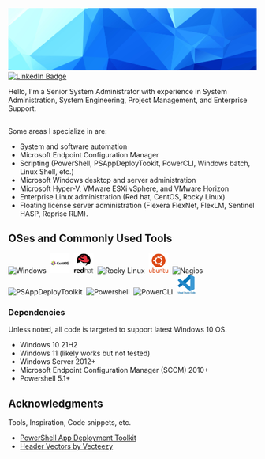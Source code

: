 <div id="banner">
   <img src="https://github.com/C-Payton/C-Payton/blob/main/banner.jpg" alt="Banner"/>
</div>

<div id="badge">
  <a href="https://www.linkedin.com/in/payton-climer/">
   <img src="https://img.shields.io/badge/LinkedIn-blue?style=for-the-badge&logo=linkedin&logoColor=white" alt="LinkedIn Badge"/>
  </a>
</div>

Hello, I'm a Senior System Administrator with experience in System Administration, System Engineering, Project Management, and Enterprise Support.
##
Some areas I specialize in are:
* System and software automation
* Microsoft Endpoint Configuration Manager
* Scripting (PowerShell, PSAppDeployTookit, PowerCLI, Windows batch, Linux Shell, etc.)
* Microsoft Windows desktop and server administration
* Microsoft Hyper-V, VMware ESXi vSphere, and VMware Horizon 
* Enterprise Linux administration (Red hat, CentOS, Rocky Linux)
* Floating license server administration (Flexera FlexNet, FlexLM, Sentinel HASP, Reprise RLM).

## OSes and Commonly Used Tools
<div id="tools">
  <img src="https://www.svgrepo.com/show/132023/microsoft.svg" title="Windows" alt="Windows" width="40" height="40"/>&nbsp;
  <img src="https://github.com/devicons/devicon/blob/master/icons/centos/centos-original-wordmark.svg" title="CentOS" alt="CentOS" width="40" height="40"/>&nbsp;
  <img src="https://github.com/devicons/devicon/blob/master/icons/redhat/redhat-original-wordmark.svg" title="Redhat" alt="Redhat" width="40" height="40"/>&nbsp;
  <img src="https://cdn.worldvectorlogo.com/logos/rocky-linux.svg" title="Rocky Linux" alt="Rocky Linux" width="40" height="40"/>&nbsp;
  <img src="https://github.com/devicons/devicon/blob/master/icons/ubuntu/ubuntu-plain-wordmark.svg" title="Ubuntu" alt="Ubuntu" width="40" height="40"/>&nbsp;
   <img src="https://iconape.com/wp-content/files/bs/350068/svg/350068.svg" title="Nagios" alt="Nagios" width="80" height="40"/>&nbsp;
  <img src="https://github.com/PSAppDeployToolkit/PSAppDeployToolkit/blob/master/AppDeployToolkitLogo.png" title="PSAppDeployToolkit" alt="PSAppDeployToolkit" width="40" height="40"/>&nbsp;
  <img src="https://docs.microsoft.com/en-us/powershell/media/index/ps_black_128.svg" title="Powershell" alt="Powershell" width="40" height="40"/>&nbsp;
   <img src="https://vmtoday.com/wp-content/uploads/sites/11/2009/01/powercli.png" title="PowerCLI" alt="PowerCLI" width="40" height="40"/>&nbsp;
  <img src="https://github.com/devicons/devicon/blob/master/icons/vscode/vscode-original-wordmark.svg" title="vscode" alt="vscode" width="40" height="40"/>&nbsp;
</div>

### Dependencies
Unless noted, all code is targeted to support latest Windows 10 OS.
* Windows 10 21H2
* Windows 11 (likely works but not tested)
* Windows Server 2012+
* Microsoft Endpoint Configuration Manager (SCCM) 2010+
* Powershell 5.1+  

## Acknowledgments

Tools, Inspiration, Code snippets, etc.
* [PowerShell App Deployment Toolkit](https://github.com/PSAppDeployToolkit/PSAppDeployToolkit)
* [Header Vectors by Vecteezy](https://www.vecteezy.com/free-vector/header)
